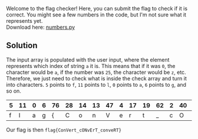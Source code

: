 Welcome to the flag checker! Here, you can submit the flag to check if it is correct. You might see a few numbers in the code, but I'm not sure what it represents yet.
<br>
Download here: <a href="numbers.py">numbers.py</a>
## Solution
The input array is populated with the user input, where the element represents which index of string `a` it is. This means that if it was `0`, the character would be `a`, if the number was `25`, the character would be `z`, etc. Therefore, we just need to check what is inside the check array and turn it into characters. `5` points to `f`, `11` points to `l`, `0` points to `a`, `6` points to `g`, and so on. 

| 5 | 11 | 0 | 6 | 76 | 28 | 14 | 13 | 47 | 4 | 17 | 19 | 62 | 2 | 40 | 39 | 21 | 30 | 17 | 45 | 62 | 2 | 14 | 13 | 21 | 4 | 43 | 45 | 77 |
|---|---|---|---|---|---|---|---|---|---|---|---|---|---|---|---|---|---|---|---|---|---|---|---|---|---|---|---|---|
| f | l | a | g | { | C | o | n | V | e | r | t | _ | c | O | N | v | E | r | T | _ | c | o | n | v | e | R | T | } |


Our flag is then `flag{ConVert_cONvErT_conveRT}`
